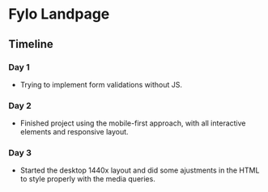 # Fylo Landpage

## Timeline

### Day 1
- Trying to implement form validations without JS.

### Day 2
- Finished project using the mobile-first approach, with all interactive elements and responsive layout.

### Day 3
- Started the desktop 1440x layout and did some ajustments in the HTML to style properly with the media queries.
